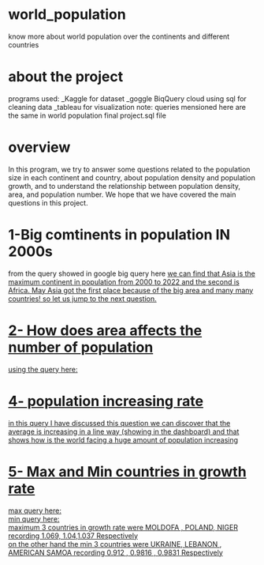 # world_population
 know more about world population over the continents and different countries
 # about the project
 programs used:
 _Kaggle for dataset
 _goggle BiqQuery cloud using sql for cleaning data
 _tableau for visualization 
 note: queries mensioned here are the same in world population final project.sql file 
 <br> 
 # overview 
 In this program, we try to answer some questions related to the population size in each continent and country, about population density and population growth, and to understand the relationship between population density, area, and population number. We hope that we have covered the main questions in this project.
 # 1-Big comtinents in population IN 2000s
 from the query showed in google big query here
 <a href="https://console.cloud.google.com/bigquery?sq=648510427605:01caa1317aae416b97ae8fa8c95289c6">
 we can find that Asia is the maximum continent in population from 2000 to 2022 and the second is Africa. May Asia got the first place because of the big area and many many countries! so let us jump to the next question.
 <br>
  
 # 2- How does area affects the number of population 
 using the query here:

 # 4- population increasing rate 
 in this query I have discussed this question
 <a href="https://console.cloud.google.com/bigquery?sq=648510427605:a67c07b9b01341abaad48e32aa0da929">
 we can discover that the average is increasing in a line way (showing in the dashboard) and that shows how is the world facing a huge amount of population increasing
 <br>
 # 5- Max and Min countries in growth rate
 max query here: <a href = "https://console.cloud.google.com/bigquery?sq=648510427605:6b1cda29d070412c98b0b8a00a91c697">
 <br>
 min query here: <a href = "https://console.cloud.google.com/bigquery?sq=648510427605:26878b7dcf9e4f4a8fbd354bfa27d2de">
 <br>
 maximum 3 countries in growth rate were MOLDOFA , POLAND, NIGER recording 1.069, 1.04,1.037 Respectively
 <br>
 on the other hand the min 3 countries were UKRAINE, LEBANON , AMERICAN SAMOA recording 0.912 , 0.9816 , 0.9831 Respectively
 <br>
 
 
 
 
 
